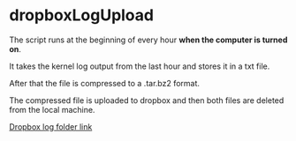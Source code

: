 # dropboxLogUpload

The script runs at the beginning of every hour **when the computer is turned on**.

It takes the kernel log output from the last hour and stores it in a txt file.   

After that the file is compressed to a .tar.bz2 format.  

The compressed file is uploaded to dropbox and then both files are deleted from the local machine.


[Dropbox log folder link](https://www.dropbox.com/sh/0jyshfcpvlgva65/AADuxWv5hkce-xlj15-IWWCGa?dl=0
)
